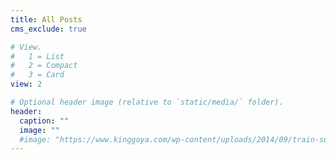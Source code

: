 ```yaml
---
title: All Posts
cms_exclude: true

# View.
#   1 = List
#   2 = Compact
#   3 = Card
view: 2

# Optional header image (relative to `static/media/` folder).
header:
  caption: ""
  image: ""
  #image: "https://www.kinggoya.com/wp-content/uploads/2014/09/train-summer-med1-1068x580.jpg"
---
```

